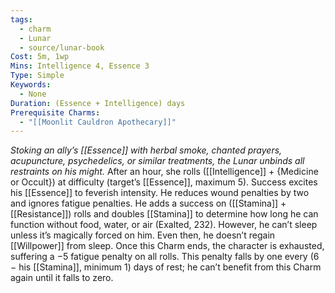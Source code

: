```yaml
---
tags:
  - charm
  - Lunar
  - source/lunar-book
Cost: 5m, 1wp
Mins: Intelligence 4, Essence 3
Type: Simple
Keywords:
  - None
Duration: (Essence + Intelligence) days
Prerequisite Charms:
  - "[[Moonlit Cauldron Apothecary]]"
---
```

*Stoking an ally’s [[Essence]] with herbal smoke, chanted prayers, acupuncture, psychedelics, or similar treatments, the Lunar unbinds all restraints on his might.*
After an hour, she rolls ([[Intelligence]] + {Medicine or Occult}) at difficulty (target’s [[Essence]], maximum 5). Success excites his [[Essence]] to feverish intensity. He reduces wound penalties by two and ignores fatigue penalties. He adds a success on ([[Stamina]] + [[Resistance]]) rolls and doubles [[Stamina]] to determine how long he can function without food, water, or air (Exalted, 232). However, he can’t sleep unless it’s magically forced on him. Even then, he doesn’t regain [[Willpower]] from sleep. Once this Charm ends, the character is exhausted, suffering a −5 fatigue penalty on all rolls. This penalty falls by one every (6 − his [[Stamina]], minimum 1) days of rest; he can’t benefit from this Charm again until it falls to zero.